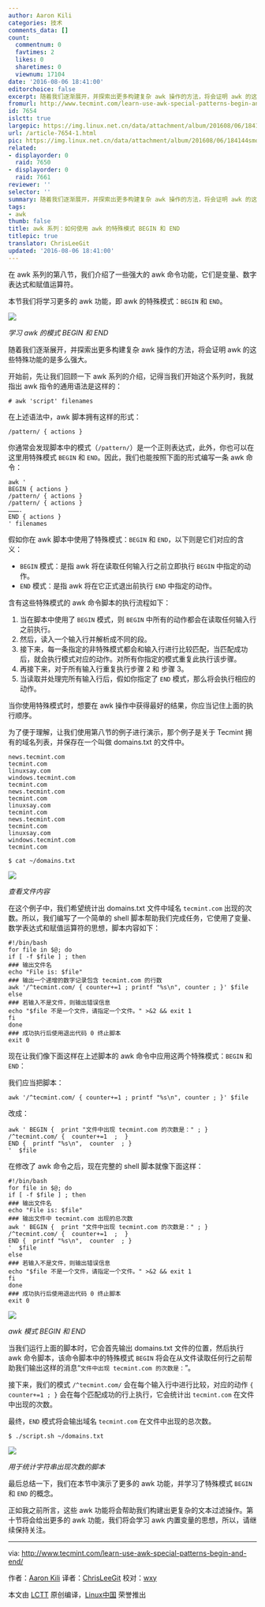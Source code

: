 ```yaml
---
author: Aaron Kili
categories: 技术
comments_data: []
count:
  commentnum: 0
  favtimes: 2
  likes: 0
  sharetimes: 0
  viewnum: 17104
date: '2016-08-06 18:41:00'
editorchoice: false
excerpt: 随着我们逐渐展开，并探索出更多构建复杂 awk 操作的方法，将会证明 awk 的这些特殊功能的是多么强大。
fromurl: http://www.tecmint.com/learn-use-awk-special-patterns-begin-and-end/
id: 7654
islctt: true
largepic: https://img.linux.net.cn/data/attachment/album/201608/06/184144smoenpwzzoe6puup.png
url: /article-7654-1.html
pic: https://img.linux.net.cn/data/attachment/album/201608/06/184144smoenpwzzoe6puup.png.thumb.jpg
related:
- displayorder: 0
  raid: 7650
- displayorder: 0
  raid: 7661
reviewer: ''
selector: ''
summary: 随着我们逐渐展开，并探索出更多构建复杂 awk 操作的方法，将会证明 awk 的这些特殊功能的是多么强大。
tags:
- awk
thumb: false
title: awk 系列：如何使用 awk 的特殊模式 BEGIN 和 END
titlepic: true
translator: ChrisLeeGit
updated: '2016-08-06 18:41:00'
---
```


在 awk 系列的第八节，我们介绍了一些强大的 awk 命令功能，它们是变量、数字表达式和赋值运算符。


本节我们将学习更多的 awk 功能，即 awk 的特殊模式：`BEGIN` 和 `END`。


![](/data/attachment/album/201608/06/184144smoenpwzzoe6puup.png)


*学习 awk 的模式 BEGIN 和 END*


随着我们逐渐展开，并探索出更多构建复杂 awk 操作的方法，将会证明 awk 的这些特殊功能的是多么强大。


开始前，先让我们回顾一下 awk 系列的介绍，记得当我们开始这个系列时，我就指出 awk 指令的通用语法是这样的：



```
# awk 'script' filenames  

```

在上述语法中，awk 脚本拥有这样的形式：



```
/pattern/ { actions } 

```

你通常会发现脚本中的模式（`/pattern/`）是一个正则表达式，此外，你也可以在这里用特殊模式 `BEGIN` 和 `END`。因此，我们也能按照下面的形式编写一条 awk 命令：



```
awk '
BEGIN { actions } 
/pattern/ { actions }
/pattern/ { actions }
……….
END { actions } 
' filenames  

```

假如你在 awk 脚本中使用了特殊模式：`BEGIN` 和 `END`，以下则是它们对应的含义：


* `BEGIN` 模式：是指 awk 将在读取任何输入行之前立即执行 `BEGIN` 中指定的动作。
* `END` 模式：是指 awk 将在它正式退出前执行 `END` 中指定的动作。


含有这些特殊模式的 awk 命令脚本的执行流程如下：


1. 当在脚本中使用了 `BEGIN` 模式，则 `BEGIN` 中所有的动作都会在读取任何输入行之前执行。
2. 然后，读入一个输入行并解析成不同的段。
3. 接下来，每一条指定的非特殊模式都会和输入行进行比较匹配，当匹配成功后，就会执行模式对应的动作。对所有你指定的模式重复此执行该步骤。
4. 再接下来，对于所有输入行重复执行步骤 2 和 步骤 3。
5. 当读取并处理完所有输入行后，假如你指定了 `END` 模式，那么将会执行相应的动作。


当你使用特殊模式时，想要在 awk 操作中获得最好的结果，你应当记住上面的执行顺序。


为了便于理解，让我们使用第八节的例子进行演示，那个例子是关于 Tecmint 拥有的域名列表，并保存在一个叫做 domains.txt 的文件中。



```
news.tecmint.com
tecmint.com
linuxsay.com
windows.tecmint.com
tecmint.com
news.tecmint.com
tecmint.com
linuxsay.com
tecmint.com
news.tecmint.com
tecmint.com
linuxsay.com
windows.tecmint.com
tecmint.com

```


```
$ cat ~/domains.txt

```

![](/data/attachment/album/201608/06/184144buyfb7shbw77q7su.png)


*查看文件内容*


在这个例子中，我们希望统计出 domains.txt 文件中域名 `tecmint.com` 出现的次数。所以，我们编写了一个简单的 shell 脚本帮助我们完成任务，它使用了变量、数学表达式和赋值运算符的思想，脚本内容如下：



```
#!/bin/bash
for file in $@; do
if [ -f $file ] ; then
### 输出文件名
echo "File is: $file"
### 输出一个递增的数字记录包含 tecmint.com 的行数
awk '/^tecmint.com/ { counter+=1 ; printf "%s\n", counter ; }' $file
else
### 若输入不是文件，则输出错误信息
echo "$file 不是一个文件，请指定一个文件。" >&2 && exit 1
fi
done
### 成功执行后使用退出代码 0 终止脚本
exit 0

```

现在让我们像下面这样在上述脚本的 awk 命令中应用这两个特殊模式：`BEGIN` 和 `END`：


我们应当把脚本：



```
awk '/^tecmint.com/ { counter+=1 ; printf "%s\n", counter ; }' $file

```

改成：



```
awk ' BEGIN {  print "文件中出现 tecmint.com 的次数是：" ; }
/^tecmint.com/ {  counter+=1  ;  }
END {  printf "%s\n",  counter  ; } 
'  $file

```

在修改了 awk 命令之后，现在完整的 shell 脚本就像下面这样：



```
#!/bin/bash
for file in $@; do
if [ -f $file ] ; then
### 输出文件名
echo "File is: $file"
### 输出文件中 tecmint.com 出现的总次数
awk ' BEGIN {  print "文件中出现 tecmint.com 的次数是：" ; }
/^tecmint.com/ {  counter+=1  ;  }
END {  printf "%s\n",  counter  ; } 
'  $file
else
### 若输入不是文件，则输出错误信息
echo "$file 不是一个文件，请指定一个文件。" >&2 && exit 1
fi
done
### 成功执行后使用退出代码 0 终止脚本
exit 0

```

![](/data/attachment/album/201608/06/184144xforw4xu9roixv99.png)


*awk 模式 BEGIN 和 END*


当我们运行上面的脚本时，它会首先输出 domains.txt 文件的位置，然后执行 awk 命令脚本，该命令脚本中的特殊模式 `BEGIN` 将会在从文件读取任何行之前帮助我们输出这样的消息“`文件中出现 tecmint.com 的次数是：`”。


接下来，我们的模式 `/^tecmint.com/` 会在每个输入行中进行比较，对应的动作 `{ counter+=1 ; }` 会在每个匹配成功的行上执行，它会统计出 `tecmint.com` 在文件中出现的次数。


最终，`END` 模式将会输出域名 `tecmint.com` 在文件中出现的总次数。



```
$ ./script.sh ~/domains.txt 

```

![](/data/attachment/album/201608/06/184146mqz1vpqn1gir1p1z.png)


*用于统计字符串出现次数的脚本*


最后总结一下，我们在本节中演示了更多的 awk 功能，并学习了特殊模式 `BEGIN` 和 `END` 的概念。


正如我之前所言，这些 awk 功能将会帮助我们构建出更复杂的文本过滤操作。第十节将会给出更多的 awk 功能，我们将会学习 awk 内置变量的思想，所以，请继续保持关注。




---


via: <http://www.tecmint.com/learn-use-awk-special-patterns-begin-and-end/>


作者：[Aaron Kili](http://www.tecmint.com/author/aaronkili/) 译者：[ChrisLeeGit](https://github.com/chrisleegit) 校对：[wxy](https://github.com/wxy)


本文由 [LCTT](https://github.com/LCTT/TranslateProject) 原创编译，[Linux中国](https://linux.cn/) 荣誉推出